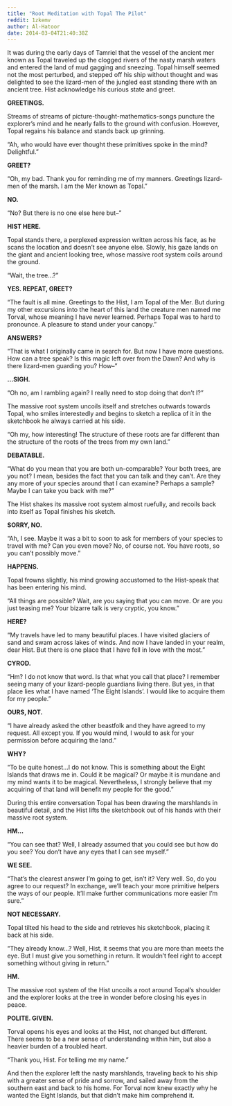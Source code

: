 ```yaml
---
title: "Root Meditation with Topal The Pilot"
reddit: 1zkemv
author: Al-Hatoor
date: 2014-03-04T21:40:38Z
---
```


It was during the early days of Tamriel that the vessel of the ancient mer known as Topal traveled up the clogged rivers of the nasty marsh waters and entered the land of mud gagging and sneezing. Topal himself seemed not the most perturbed, and stepped off his ship without thought and was delighted to see the lizard-men of the jungled east standing there with an ancient tree. Hist acknowledge his curious state and greet.

**GREETINGS.**

Streams of streams of picture-thought-mathematics-songs puncture the explorer’s mind and he nearly falls to the ground with confusion. However, Topal regains his balance and stands back up grinning.

“Ah, who would have ever thought these primitives spoke in the mind? Delightful.”

**GREET?**

“Oh, my bad. Thank you for reminding me of my manners. Greetings lizard-men of the marsh. I am the Mer known as Topal.”

**NO.**

“No? But there is no one else here but–”

**HIST HERE.**

Topal stands there, a perplexed expression written across his face, as he scans the location and doesn’t see anyone else. Slowly, his gaze lands on the giant and ancient looking tree, whose massive root system coils around the ground.

“Wait, the tree…?”

**YES. REPEAT, GREET?**

“The fault is all mine. Greetings to the Hist, I am Topal of the Mer. But during my other excursions into the heart of this land the creature men named me Torval, whose meaning I have never learned. Perhaps Topal was to hard to pronounce. A pleasure to stand under your canopy.”

**ANSWERS?**

“That is what I originally came in search for. But now I have more questions. How can a tree speak? Is this magic left over from the Dawn? And why is there lizard-men guarding you? How–”

**…SIGH.**

“Oh no, am I rambling again? I really need to stop doing that don’t I?”

The massive root system uncoils itself and stretches outwards towards Topal, who smiles interestedly and begins to sketch a replica of it in the sketchbook he always carried at his side.

“Oh my, how interesting! The structure of these roots are far different than the structure of the roots of the trees from my own land.”

**DEBATABLE.**

“What do you mean that you are both un-comparable? Your both trees, are you not? I mean, besides the fact that you can talk and they can’t. Are they any more of your species around that I can examine? Perhaps a sample? Maybe I can take you back with me?”

The Hist shakes its massive root system almost ruefully, and recoils back into itself as Topal finishes his sketch.

**SORRY, NO.**

“Ah, I see. Maybe it was a bit to soon to ask for members of your species to travel with me? Can you even move? No, of course not. You have roots, so you can’t possibly move.”

**HAPPENS.**

Topal frowns slightly, his mind growing accustomed to the Hist-speak that has been entering his mind.

“All things are possible? Wait, are you saying that you can move. Or are you just teasing me? Your bizarre talk is very cryptic, you know.”

**HERE?**

“My travels have led to many beautiful places. I have visited glaciers of sand and swam across lakes of winds. And now I have landed in your realm, dear Hist. But there is one place that I have fell in love with the most.”

**CYROD.**

“Hm? I do not know that word. Is that what you call that place? I remember seeing many of your lizard-people guardians living there. But yes, in that place lies what I have named ‘The Eight Islands’. I would like to acquire them for my people.”

**OURS, NOT.**

“I have already asked the other beastfolk and they have agreed to my request. All except you. If you would mind, I would to ask for your permission before acquiring the land.”

**WHY?**

“To be quite honest…I do not know. This is something about the Eight Islands that draws me in. Could it be magical? Or maybe it is mundane and my mind wants it to be magical. Nevertheless, I strongly believe that my acquiring of that land will benefit my people for the good.”

During this entire conversation Topal has been drawing the marshlands in beautiful detail, and the Hist lifts the sketchbook out of his hands with their massive root system.

**HM…**

“You can see that? Well, I already assumed that you could see but how do you see? You don’t have any eyes that I can see myself.”

**WE SEE.**

“That’s the clearest answer I’m going to get, isn’t it? Very well. So, do you agree to our request? In exchange, we’ll teach your more primitive helpers the ways of our people. It’ll make further communications more easier I’m sure.”

**NOT NECESSARY.**

Topal tilted his head to the side and retrieves his sketchbook, placing it back at his side. 

“They already know…? Well, Hist, it seems that you are more than meets the eye. But I must give you something in return. It wouldn’t feel right to accept something without giving in return.”

**HM.**

The massive root system of the Hist uncoils a root around Topal’s shoulder and the explorer looks at the tree in wonder before closing his eyes in peace.

**POLITE. GIVEN.**

Torval opens his eyes and looks at the Hist, not changed but different. There seems to be a new sense of understanding within him, but also a heavier burden of a troubled heart.

“Thank you, Hist. For telling me my name.”

And then the explorer left the nasty marshlands, traveling back to his ship with a greater sense of pride and sorrow, and sailed away from the southern east and back to his home. For Torval now knew exactly why he wanted the Eight Islands, but that didn’t make him comprehend it.

